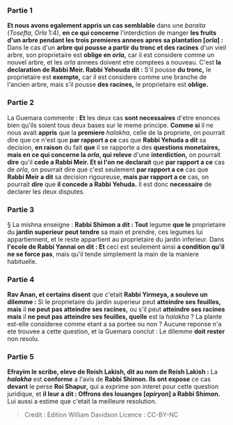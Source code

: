 
### Partie 1
<b>Et nous avons egalement appris un cas semblable</b> dans une <i>baraita</i> (<i>Tosefta</i>, <i>Orla</i> 1:4), <b>en ce qui concerne</b> l'interdiction de manger <b>les fruits d'un arbre pendant les trois premieres annees apres sa plantation [<i>orla</i>] : </b> Dans le cas d'un <b>arbre qui pousse a partir du tronc et des racines</b> d'un vieil arbre, son proprietaire est <b>oblige en <i>orla</i>,</b> car il est considere comme un nouvel arbre, et les <i>orla</i> annees doivent etre comptees a nouveau. C'est <b>la declaration de Rabbi Meir. Rabbi Yehouda dit :</b> S'il pousse <b>du tronc,</b> le proprietaire est <b>exempte,</b> car il est considere comme une branche de l'ancien arbre, mais s'il pousse <b>des racines,</b> le proprietaire est <b>oblige.</b>

### Partie 2
La Guemara commente : <b>Et</b> les deux cas <b>sont necessaires</b> d'etre enonces bien qu'ils soient tous deux bases sur le meme principe. <b>Comme si</b> il ne nous avait <b>appris</b> que la <b>premiere</b> <i>halakha</i>, celle de la propriete, on pourrait dire que ce n'est que <b>par rapport a ce</b> cas que <b>Rabbi Yehuda a dit</b> sa decision, <b>en raison</b> du fait <b>que</b> il se rapporte a des <b>questions monetaires, mais en ce qui concerne la <i>orla</i>, qui releve</b> d'une <b>interdiction,</b> on pourrait <b>dire</b> qu'il <b>cede a Rabbi Meir. Et si l'on ne declarait</b> que <b>par rapport a ce</b> cas de <i>orla</i>, on pourrait dire que c'est seulement <b>par rapport a ce</b> cas que <b>Rabbi Meir a dit</b> sa decision rigoureuse, <b>mais par rapport a ce</b> cas, on pourrait <b>dire</b> que <b>il concede a Rabbi Yehuda.</b> Il est donc <b>necessaire</b> de declarer les deux disputes.

### Partie 3
§ La mishna enseigne : <b>Rabbi Shimon a dit : Tout</b> legume <b>que le</b> proprietaire du <b>jardin superieur</b> <b>peut tendre</b> sa main et prendre, ces legumes lui appartiennent, et le reste appartient au proprietaire du jardin inferieur. Dans <b>l'ecole de Rabbi Yannai on dit : Et</b> ceci est seulement ainsi <b>a condition qu'il ne se force pas</b>, mais qu'il tende simplement la main de la maniere habituelle.

### Partie 4
<b>Rav Anan, et certains disent</b> que c'etait <b>Rabbi Yirmeya, a souleve un dilemme :</b> Si le proprietaire du jardin superieur peut <b>atteindre ses feuilles, mais</b> il <b>ne peut pas atteindre ses racines,</b> ou s'il peut <b>atteindre ses racines mais</b> il <b>ne peut pas atteindre ses feuilles, quelle</b> est la <i>halakha</i> ? La plante est-elle consideree comme etant a sa portee ou non ? Aucune reponse n'a ete trouvee a cette question, et la Guemara conclut : Le dilemme <b>doit rester</b> non resolu.

### Partie 5
<b>Efrayim le scribe, eleve de Reish Lakish, dit au nom de Reish Lakish :</b> La <b><i>halakha</i></b> est <b>conforme</b> a l'avis de <b>Rabbi Shimon. Ils ont expose</b> ce cas <b>devant</b> le perse <b>Roi Shapur,</b> qui a exprime son interet pour cette question juridique, et <b>il leur a dit : Offrons des louanges [<i>apiryon</i>] a Rabbi Shimon.</b> Lui aussi a estime que c'etait la meilleure resolution.

>Credit : Edition William Davidson
>Licence : CC-BY-NC